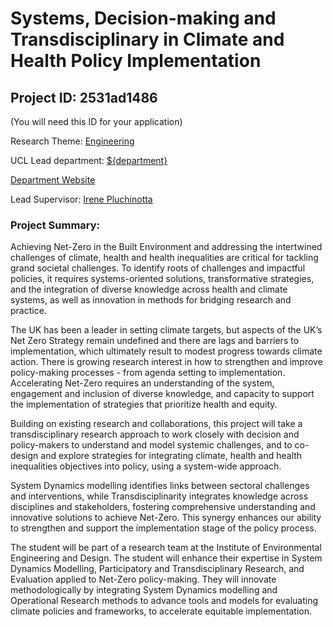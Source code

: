 # Systems, Decision-making and Transdisciplinary in Climate and Health Policy Implementation

## Project ID: **2531ad1486**
(You will need this ID for your application)

Research Theme: [Engineering](../themes/engineering.md)

UCL Lead department: [${department}](../departments/bartlett-school-of-environment-energy-and-resources.md)

[Department Website](https://www.ucl.ac.uk/bartlett/bartlett-school-environment-energy-and-resources)

Lead Supervisor: [Irene Pluchinotta](https://profiles.ucl.ac.uk/73043)

### Project Summary:

Achieving Net-Zero in the Built Environment and addressing the intertwined challenges of climate, health and health inequalities are critical for tackling grand societal challenges. To identify roots of challenges and impactful policies, it requires systems-oriented solutions, transformative strategies, and the integration of diverse knowledge across health and climate systems,  as well as innovation in methods for bridging research and practice.

The UK  has been a leader in setting climate targets, but  aspects of the UK’s Net Zero Strategy remain undefined and there are lags and barriers to implementation, which ultimately result to modest progress towards climate action.  There is growing research interest in how to strengthen and improve policy-making processes - from agenda setting to implementation. Accelerating Net-Zero requires an understanding of the system, engagement and inclusion of diverse knowledge, and capacity to support the implementation of strategies that prioritize health and equity.

Building on existing research and collaborations, this project will take a transdisciplinary research approach to work closely with decision and policy-makers to understand and model systemic challenges, and to co-design and explore strategies for integrating climate, health and health inequalities objectives into policy, using a system-wide approach.

System Dynamics modelling identifies links between sectoral challenges and interventions, while Transdisciplinarity integrates knowledge across disciplines and stakeholders, fostering comprehensive understanding and innovative solutions to achieve Net-Zero. This synergy enhances our ability to strengthen and support the implementation stage of the policy process.

The student will be part of a research team at the Institute of Environmental Engineering and Design. The student will enhance their expertise in System Dynamics Modelling, Participatory and Transdisciplinary Research, and Evaluation applied to Net-Zero policy-making. They will innovate methodologically by integrating System Dynamics modelling and Operational Research methods to advance tools and models for evaluating climate policies and frameworks, to accelerate equitable implementation.
